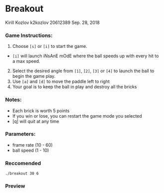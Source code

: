 # Breakout
Kirill Kozlov
k2kozlov
20612389
Sep. 28, 2018

### Game Instructions:
1. Choose `[s]` or `[i]` to start the game.
  - `[i]` will launch iNsAnE mOdE where the ball speeds up with every hit to a max speed.
2. Select the desired angle from `[1]`, `[2]`, `[3]` or `[4]` to launch the ball to begin the game play.
3. Use `[a]` and `[d]` to move the paddle left to right
4. Your goal is to keep the ball in play and destroy all the bricks

### Notes:
- Each brick is worth 5 points
- If you win or lose, you can restart the game mode you selected
- [q] will quit at any time

### Parameters:
- frame rate (10 - 60)
- ball speed (1 - 10)

### Reccomended 
`./breakout 30 6`

### Preview

